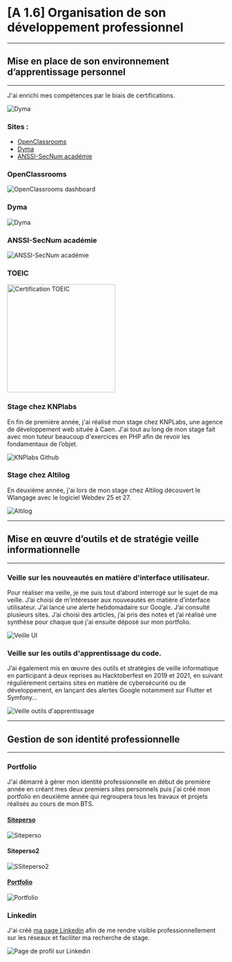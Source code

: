 # [A 1.6] Organisation de son développement professionnel

---
## Mise en place de son environnement d’apprentissage personnel

---
J'ai enrichi mes compétences par le biais de certifications.

![Dyma](./doc/schema_certification.png)

### Sites :
- [OpenClassrooms](https://openclassrooms.com/fr/)
- [Dyma](https://dyma.fr/)
- [ANSSI-SecNum académie](https://secnumacademie.gouv.fr/)

### OpenClassrooms
![OpenClassrooms dashboard](./doc/openclassrooms_dashboard.png)

### Dyma
![Dyma](./doc/dyma.png)

### ANSSI-SecNum académie
![ANSSI-SecNum académie](./doc/secnum_academie.png)

### TOEIC
[<img alt="Certification TOEIC" src="./doc/certif_toeic.png" width="250">](./doc/certif_toeic.png)

### Stage chez KNPlabs
En fin de première année, j'ai réalisé mon stage chez KNPLabs, 
une agence de développement web située à Caen. 
J'ai tout au long de mon stage fait avec mon tuteur beaucoup d'exercices en PHP afin de 
revoir les fondamentaux de l’objet. 

![KNPlabs Github](./doc/knplabs_github.png)

### Stage chez Altilog
En deuxième année, j'ai lors de mon stage chez Altilog découvert le Wlangage
avec le logiciel Webdev 25 et 27. 

![Altilog](./doc/altilog.png)

---
## Mise en œuvre d’outils et de stratégie veille informationnelle

---
### Veille sur les nouveautés en matière d'interface utilisateur. 
Pour réaliser ma veille, je me suis tout d’abord interrogé sur le sujet 
de ma veille. J’ai choisi de m’intéresser aux nouveautés en matière 
d’interface utilisateur. J’ai lancé une alerte hebdomadaire sur Google. 
J’ai consulté plusieurs sites. J’ai choisi des articles,
j’ai pris des notes et j’ai réalisé une synthèse pour chaque que
j'ai ensuite déposé sur mon portfolio. 

![Veille UI](./doc/veille_ui.png)

### Veille sur les outils d'apprentissage du code. 
J’ai également mis en œuvre des outils et stratégies de veille informatique 
en participant à deux reprises au Hacktoberfest en 2019 et 2021, 
en suivant régulièrement certains sites en matière de cybersécurité ou 
de développement, en lançant des alertes Google notamment sur Flutter et Symfony…

![Veille outils d'apprentissage](./doc/veille_outils.png)

---
## Gestion de son identité professionnelle

---
### Portfolio
J'ai démarré à gérer mon identité professionnelle en début de première année en créant mes deux premiers sites personnels 
puis j'ai créé mon portfolio en deuxième année qui regroupera tous les travaux et projets réalisés au cours de mon BTS. 

#### [Siteperso](https://app-louka-fauvel.herokuapp.com/)
![Siteperso](./doc/siteperso.png)

#### Siteperso2
![SSiteperso2](./doc/siteperso2.png)

#### [Portfolio](http://www.louka-fauvel.fr/)
![Portfolio](./doc/portfolio.png)

### Linkedin
J'ai créé [ma page Linkedin](https://www.linkedin.com/in/louka-fauvel-268411209/) afin de me rendre visible professionnellement 
sur les réseaux et faciliter ma recherche de stage.

![Page de profil sur Linkedin](./doc/linkedin.png)
